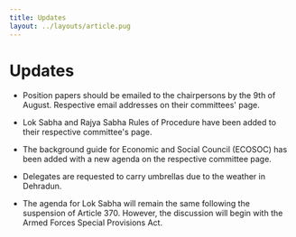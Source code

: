 ```yaml
---
title: Updates
layout: ../layouts/article.pug
---
```


# Updates

- Position papers should be emailed to the chairpersons by the 9th of August. Respective email addresses on their committees' page.

- Lok Sabha and Rajya Sabha Rules of Procedure have been added to their respective committee's page.

- The background guide for Economic and Social Council (ECOSOC) has been added with a new agenda on the respective committee page.

- Delegates are requested to carry umbrellas due to the weather in Dehradun.

- The agenda for Lok Sabha will remain the same following the suspension of Article 370. However, the discussion will begin with the Armed Forces Special Provisions Act.
